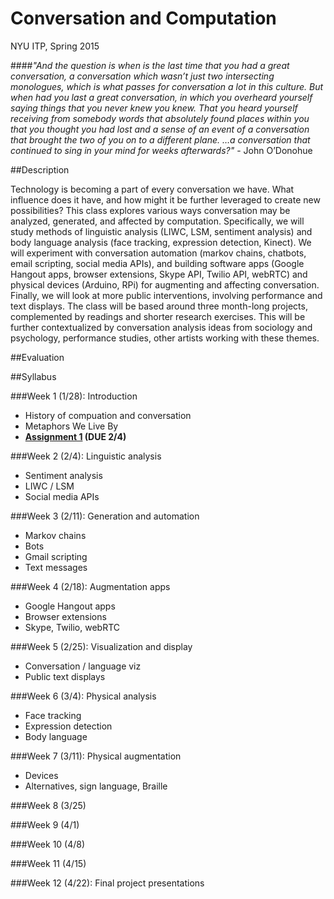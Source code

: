 Conversation and Computation
==============

NYU ITP, Spring 2015

####_"And the question is when is the last time that you had a great conversation, a conversation which wasn’t just two intersecting monologues, which is what passes for conversation a lot in this culture. But when had you last a great conversation, in which you overheard yourself saying things that you never knew you knew. That you heard yourself receiving from somebody words that absolutely found places within you that you thought you had lost and a sense of an event of a conversation that brought the two of you on to a different plane. …a conversation that continued to sing in your mind for weeks afterwards?"_ - John O’Donohue

##Description

Technology is becoming a part of every conversation we have. What influence does it have, and how might it be further leveraged to create new possibilities? This class explores various ways conversation may be analyzed, generated, and affected by computation. Specifically, we will study methods of linguistic analysis (LIWC, LSM, sentiment analysis) and body language analysis (face tracking, expression detection, Kinect). We will experiment with conversation automation (markov chains, chatbots, email scripting, social media APIs), and building software apps (Google Hangout apps, browser extensions, Skype API, Twilio API, webRTC) and physical devices (Arduino, RPi) for augmenting and affecting conversation. Finally, we will look at more public interventions, involving performance and text displays. The class will be based around three month-long projects, complemented by readings and shorter research exercises. This will be further contextualized by conversation analysis ideas from sociology and psychology, performance studies, other artists working with these themes.

##Evaluation


##Syllabus

###Week 1 (1/28): Introduction
* History of compuation and conversation
* Metaphors We Live By
* __[Assignment 1](https://github.com/lmccart/itp-convo-comp/wiki/Assignments#assignment-1-due-24) (DUE 2/4)__

###Week 2 (2/4): Linguistic analysis
* Sentiment analysis
* LIWC / LSM
* Social media APIs

###Week 3 (2/11): Generation and automation
* Markov chains
* Bots
* Gmail scripting
* Text messages

###Week 4 (2/18): Augmentation apps
* Google Hangout apps
* Browser extensions
* Skype, Twilio, webRTC

###Week 5 (2/25): Visualization and display
* Conversation / language viz
* Public text displays

###Week 6 (3/4): Physical analysis
* Face tracking
* Expression detection
* Body language

###Week 7 (3/11): Physical augmentation
* Devices
* Alternatives, sign language, Braille

###Week 8 (3/25)

###Week 9 (4/1)

###Week 10 (4/8)

###Week 11 (4/15)

###Week 12 (4/22): Final project presentations
